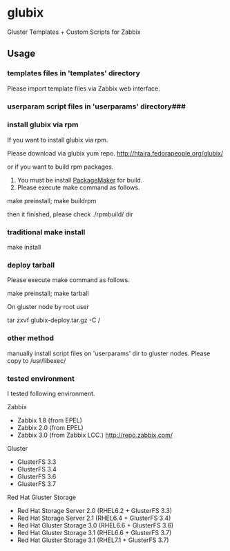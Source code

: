 glubix
======
Gluster Templates + Custom Scripts for Zabbix  
  
Usage
------

### templates files in 'templates' directory ###

Please import template files via Zabbix web interface.

### userparam script files in 'userparams' directory###

### install glubix via rpm

If you want to install glubix via rpm.

Please download via glubix yum repo.
http://htaira.fedorapeople.org/glubix/

or if you want to build rpm packages.

1. You must be install [PackageMaker](https://github.com/ssato/packagemaker/) for build.
2. Please execute make command as follows.

make preinstall; make buildrpm

then it finished, please check ./rpmbuild/ dir

### traditional make install

make install

### deploy tarball

Please execute make command as follows.

make preinstall; make tarball

On gluster node by root user

tar zxvf glubix-deploy.tar.gz -C /

### other method

manually install script files on 'userparams' dir to gluster nodes.
Please copy to /usr/libexec/

### tested environment

I tested following environment.

Zabbix
 - Zabbix 1.8 (from EPEL)
 - Zabbix 2.0 (from EPEL)
 - Zabbix 3.0 (from Zabbix LCC.)
   http://repo.zabbix.com/

Gluster
 - GlusterFS 3.3
 - GlusterFS 3.4
 - GlusterFS 3.6
 - GlusterFS 3.7

Red Hat Gluster Storage
 - Red Hat Storage Server 2.0 (RHEL6.2 + GlusterFS 3.3)
 - Red Hat Storage Server 2.1 (RHEL6.4 + GlusterFS 3.4)
 - Red Hat Gluster Storage 3.0 (RHEL6.6 + GlusterFS 3.6)
 - Red Hat Gluster Storage 3.1 (RHEL6.6 + GlusterFS 3.7)
 - Red Hat Gluster Storage 3.1 (RHEL7.1 + GlusterFS 3.7)
